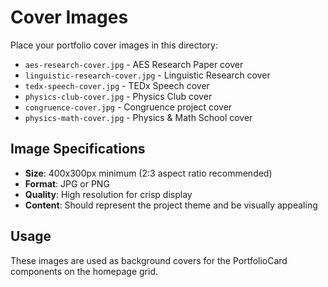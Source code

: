 # Cover Images

Place your portfolio cover images in this directory:

- `aes-research-cover.jpg` - AES Research Paper cover
- `linguistic-research-cover.jpg` - Linguistic Research cover  
- `tedx-speech-cover.jpg` - TEDx Speech cover
- `physics-club-cover.jpg` - Physics Club cover
- `congruence-cover.jpg` - Congruence project cover
- `physics-math-cover.jpg` - Physics & Math School cover

## Image Specifications

- **Size**: 400x300px minimum (2:3 aspect ratio recommended)
- **Format**: JPG or PNG
- **Quality**: High resolution for crisp display
- **Content**: Should represent the project theme and be visually appealing

## Usage

These images are used as background covers for the PortfolioCard components on the homepage grid.


